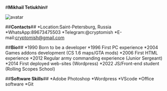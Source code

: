 #**Mikhail Tetiukhin**#

![avatar](https://wampi.ru/image/RZSNeIl)

##**Contacts**##
*Location:Saint-Petersburg, Russia
*WhatsApp:89673475503
*Telegram:@cryptomish
*E-mail:cryptomish@gmail.com

##**Bio**##
*1990 Born to be a developer
*1996 First PC experience
*2004 Games addons development (CS 1.6 maps/GTA mods)
*2006 First HTML experience
*2012 Regular army commanding experience (Junior Sergeant)
*2014 First deployed web-sites (Wordpress)
*2022 JS/Front-end student (Rolling Scopes School)

##**Software Skills**##
*Adobe Photoshop
*Wordpress
*VScode
*Office software
*Git